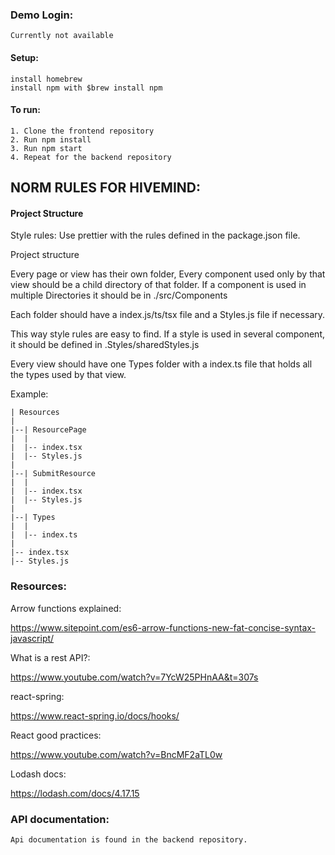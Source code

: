 <h3>Demo Login:</h2>

    Currently not available

<h4>Setup:</h4>
    
    install homebrew
    install npm with $brew install npm

<h4>To run:</h4>

    1. Clone the frontend repository
    2. Run npm install
    3. Run npm start
    4. Repeat for the backend repository

<h2>NORM RULES FOR HIVEMIND:</h2>

<h4>Project Structure</h4>

Style rules: Use prettier with the rules defined in the package.json file.

Project structure

Every page or view has their own folder,
Every component used only by that view should be a child directory of that folder.
If a component is used in multiple Directories it should be in ./src/Components

Each folder should have a index.js/ts/tsx file and a Styles.js file if necessary.

This way style rules are easy to find. If a style is used in several component, it should be defined in
.Styles/sharedStyles.js

Every view should have one Types folder with a index.ts file that holds all the types used by that view.

Example:

    | Resources
    |
    |--| ResourcePage
    |  |
    |  |-- index.tsx
    |  |-- Styles.js
    |
    |--| SubmitResource
    |  |
    |  |-- index.tsx
    |  |-- Styles.js
    |
    |--| Types
    |  |
    |  |-- index.ts
    |
    |-- index.tsx
    |-- Styles.js
    
 
<h3>Resources:</h3>

Arrow functions explained:

https://www.sitepoint.com/es6-arrow-functions-new-fat-concise-syntax-javascript/

What is a rest API?:

https://www.youtube.com/watch?v=7YcW25PHnAA&t=307s

react-spring:

https://www.react-spring.io/docs/hooks/

React good practices:

https://www.youtube.com/watch?v=BncMF2aTL0w

Lodash docs:

https://lodash.com/docs/4.17.15



<h3>API documentation:</h3>

    Api documentation is found in the backend repository.

    
